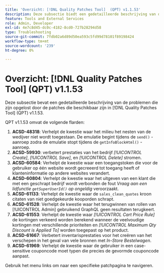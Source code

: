 ```yaml
---
title: 'Overzicht: [!DNL Quality Patches Tool]  (QPT) v1.1.53'
description: Deze subsectie biedt een gedetailleerde beschrijving van de problemen die zijn opgelost door de patches die beschikbaar zijn in  [!DNL Quality Patches Tool]  (QPT) v1.1.53.
feature: Tools and External Services
role: Admin, Developer
exl-id: 4e7c8d45-dc0c-4182-8cd0-727b28294d58
type: Troubleshooting
source-git-commit: 7fdb02a6d89d50ea593c5fd99d78101f89198424
workflow-type: tm+mt
source-wordcount: '239'
ht-degree: 0%

---
```


# Overzicht: [!DNL Quality Patches Tool] (QPT) v1.1.53

Deze subsectie bevat een gedetailleerde beschrijving van de problemen die zijn opgelost door de patches die beschikbaar zijn in [!DNL Quality Patches Tool] (QPT) v1.1.53.

QPT v1.1.53 omvat de volgende flarden:

1. **ACSD-48318**: Verhelpt de kwestie waar het milieu het nesten van de wedijver niet wordt toegestaan. De emulatie begint tijdens de `send()` -aanroep zodra de emulatie stopt tijdens de `getInfoBlockHtml()` -aanroep.
1. **ACSD-59930**: verbetert prestaties van het bedrijf *[!UICONTROL Create]*, *[!UICONTROL Save]*, en *[!UICONTROL Delete]* stromen.
1. **ACSD-60584**: Verhelpt de kwestie waar een toegangstoken die voor de gebruiker op één website wordt gecreeerd tot toegang heeft of klanteninformatie op andere websites verandert.
1. **ACSD-60804**: Verhelpt de kwestie waar het uitgeven van een klant die met een geschrapt bedrijf wordt verbonden de fout *Vraag aan een lidfunctie `getSuperUserId()` op ongeldig* veroorzaakt.
1. **ACSD-61133**: Verhelpt de kwestie waar de `sales_clean_quotes` kroon citaten van niet goedgekeurde kooporden schrapt.
1. **ACSD-61528**: Verhelpt de kwestie waar het terugwinnen van rollen van [!UICONTROL Admin] gebruikend GraphQL geen resultaten terugkeert.
1. **ACSD-61553**: Verhelpt de kwestie waar *[!UICONTROL Cart Price Rule]* de kortingen verkeerd worden berekend wanneer de veelvoudige kortingen met verschillende prioriteiten en *[!UICONTROL Maximum Qty Discount is Applied To]* worden toegepast op het product.
1. **ACSD-61667**: Verbetert inventarisprestaties voor het creëren van het verschepen in het geval van vele bronnen met *In-Store Bestelwagen*.
1. **ACSD-61969**: Verhelpt de kwestie waar de gebruiker in een case-sensitive couponcode moet typen die precies de gevormde couponcode aanpast.

Gebruik het menu links om naar een specifieke patchpagina te navigeren.
